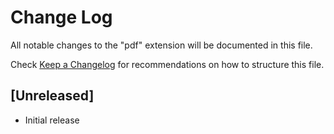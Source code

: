 # Change Log

All notable changes to the "pdf" extension will be documented in this file.

Check [Keep a Changelog](http://keepachangelog.com/) for recommendations on how to structure this file.

## [Unreleased]

- Initial release